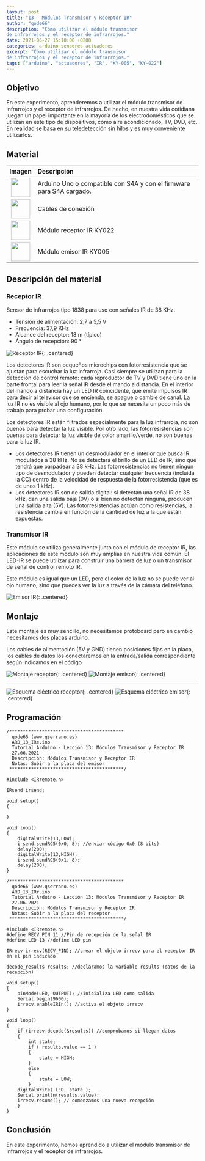 ```yaml
---
layout: post
title: "13 - Módulos Transmisor y Receptor IR"
author: "qode66"
description: "Cómo utilizar el módulo transmisor
de infrarrojos y el receptor de infrarrojos."
date: 2021-06-27 15:10:00 +0200
categories: arduino sensores actuadores
excerpt: "Cómo utilizar el módulo transmisor
de infrarrojos y el receptor de infrarrojos."
tags: ["arduino", "actuadores", "IR", "KY-005", "KY-022"]
---
```


[img1]: /assets/imatges/ard/ard_13_01.png "Receptor IR"
[img2]: /assets/imatges/ard/ard_13_02.png "Emisor IR"
[img3]: /assets/imatges/ard/ard_13_03.png "Montaje receptor"
[img4]: /assets/imatges/ard/ard_13_04.png "Esquema eléctrico receptor"
[img5]: /assets/imatges/ard/ard_13_05.png "Montaje emisor"
[img6]: /assets/imatges/ard/ard_13_06.png "Esquema eléctrico emisor"

## Objetivo

En este experimento, aprenderemos a utilizar el módulo transmisor
de infrarrojos y el receptor de infrarrojos.
De hecho, en nuestra vida cotidiana juegan un papel importante en la
mayoría de los electrodomésticos que se utilizan en este tipo de
dispositivos, como aire acondicionado, TV, DVD, etc. En realidad se basa
en su teledetección sin hilos y es muy conveniente utilizarlos.

## Material

|                               Imagen                               | Descripción                                                           |
| :----------------------------------------------------------------: | :------------------------------------------------------------------- |
| <img src="/assets/imatges/mat/mat_unor3.png" width="50" height="50">  | Arduino Uno o compatible con S4A y con el firmware para S4A cargado. |
| <img src="/assets/imatges/mat/mat_cables.png" width="50" height="50"> | Cables de conexión                                                   |
| <img src="/assets/imatges/mat/mat_KY-022.png" width="50" height="50"> | Módulo receptor IR KY022                                              |
| <img src="/assets/imatges/mat/mat_KY-005.png" width="50" height="50"> | Módulo emisor IR KY005                                               |

## Descripción del material

### Receptor IR

Sensor de infrarrojos tipo 1838 para uso con señales IR de 38 KHz.

- Tensión de alimentación: 2,7 a 5,5 V
- Frecuencia: 37,9 KHz
- Alcance del receptor: 18 m (típico)
- Ángulo de recepción: 90 °

![Receptor IR][img1]{: .centered}

Los detectores IR son pequeños microchips con fotorresistencia que se ajustan para
escuchar la luz infrarroja. Casi siempre se utilizan para la detección
de control remoto: cada reproductor de TV y DVD tiene uno en la parte
frontal para leer la señal IR desde el mando a distancia. En el interior del
mando a distancia hay un LED IR coincidente, que emite impulsos IR
para decir al televisor que se encienda, se apague o cambie de canal. La luz
IR no es visible al ojo humano, por lo que se necesita un poco más
de trabajo para probar una configuración.

Los detectores IR están filtrados especialmente para la luz infrarroja, no son
buenos para detectar la luz visible. Por otro lado, las fotorresistencias son
buenas para detectar la luz visible de color amarillo/verde, no son buenas
para la luz IR.

- Los detectores IR tienen un desmodulador en el interior que busca IR
  modulados a 38 kHz. No se detectará el brillo de un LED de IR, sino que
  tendrá que parpadear a 38 kHz. Las fotorresistencias no tienen ningún tipo de
  desmodulador y pueden detectar cualquier frecuencia (incluida la CC) dentro
  de la velocidad de respuesta de la fotorresistencia (que es de unos 1 kHz).
- Los detectores IR son de salida digital: si detectan una señal IR de
  38 kHz, dan una salida baja (0V) o si bien no detectan ninguna,
  producen una salida alta (5V). Las fotorresistencias actúan como
  resistencias, la resistencia cambia en función de la cantidad de luz a
  la que están expuestas.

### Transmisor IR

Este módulo se utiliza generalmente junto con el módulo de receptor
IR, las aplicaciones de este módulo son muy amplias en nuestra vida
común. El LED-IR se puede utilizar para construir una barrera de luz o un
transmisor de señal de control remoto IR.

Este módulo es igual que un LED, pero el color de la luz no se puede
ver al ojo humano, sino que puedes ver la luz a través de la cámara
del teléfono.

![Emisor IR][img2]{: .centered}

## Montaje

Este montaje es muy sencillo, no necesitamos protoboard pero en
cambio necesitamos dos placas arduino.

Los cables de alimentación (5V y GND) tienen posiciones fijas en la placa,
los cables de datos los conectaremos en la entrada/salida correspondiente
según indicamos en el código

![Montaje receptor][img3]{: .centered}
![Montaje emisor][img5]{: .centered}

---

![Esquema eléctrico receptor][img4]{: .centered}
![Esquema eléctrico emisor][img6]{: .centered}

## Programación

```Arduino
/******************************************
  qode66 (www.qserrano.es)
  ARD_13_IRe.ino
  Tutorial Arduino - Lección 13: Módulos Transmisor y Receptor IR
  27.06.2021
  Descripción: Módulos Transmisor y Receptor IR
  Notas: Subir a la placa del emisor
 ******************************************/

#include <IRremote.h>

IRsend irsend;

void setup()
{

}

void loop()
{
    digitalWrite(13,LOW);
    irsend.sendRC5(0x0, 8); //enviar código 0x0 (8 bits)
    delay(200);
    digitalWrite(13,HIGH);
    irsend.sendRC5(0x1, 8);
    delay(200);
}

```

```Arduino
/******************************************
  qode66 (www.qserrano.es)
  ARD_13_IRr.ino
  Tutorial Arduino - Lección 13: Módulos Transmisor y Receptor IR
  27.06.2021
  Descripción: Módulos Transmisor y Receptor IR
  Notas: Subir a la placa del receptor
 ******************************************/

#include <IRremote.h>
#define RECV_PIN 11 //Pin de recepción de la señal IR
#define LED 13 //define LED pin

IRrecv irrecv(RECV_PIN); //crear el objeto irrecv para el receptor IR en el pin indicado

decode_results results; //declaramos la variable results (datos de la recepción)

void setup()
{
    pinMode(LED, OUTPUT); //inicializa LED como salida
    Serial.begin(9600);
    irrecv.enableIRIn(); //activa el objeto irrecv
}

void loop()
{
    if (irrecv.decode(&results)) //comprobamos si llegan datos
    {
        int state;
        if ( results.value == 1 )
        {
            state = HIGH;
        }
        else
        {
            state = LOW;
        }
    digitalWrite( LED, state );
    Serial.println(results.value);
    irrecv.resume(); // comenzamos una nueva recepción
    }
}

```

## Conclusión

En este experimento, hemos aprendido a utilizar el módulo transmisor
de infrarrojos y el receptor de infrarrojos.
